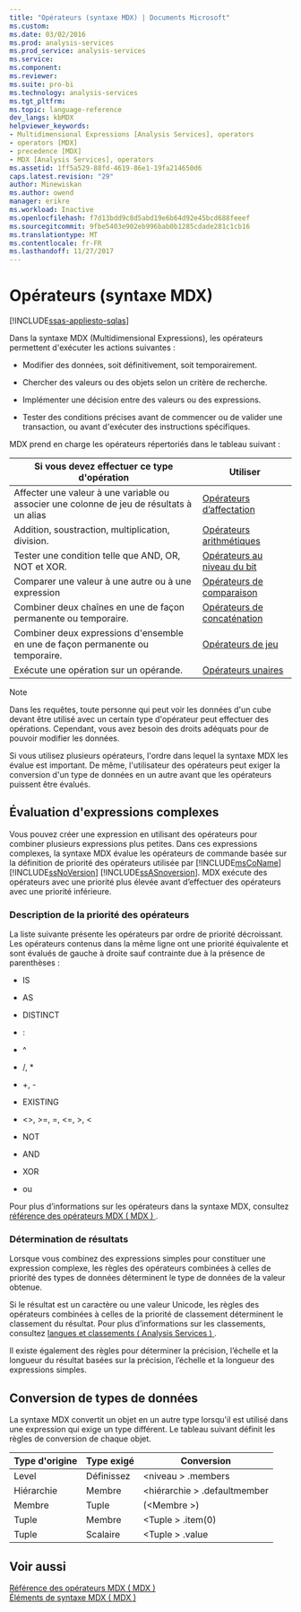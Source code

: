 ```yaml
---
title: "Opérateurs (syntaxe MDX) | Documents Microsoft"
ms.custom: 
ms.date: 03/02/2016
ms.prod: analysis-services
ms.prod_service: analysis-services
ms.service: 
ms.component: 
ms.reviewer: 
ms.suite: pro-bi
ms.technology: analysis-services
ms.tgt_pltfrm: 
ms.topic: language-reference
dev_langs: kbMDX
helpviewer_keywords:
- Multidimensional Expressions [Analysis Services], operators
- operators [MDX]
- precedence [MDX]
- MDX [Analysis Services], operators
ms.assetid: 1ff5a529-88fd-4619-86e1-19fa214650d6
caps.latest.revision: "29"
author: Minewiskan
ms.author: owend
manager: erikre
ms.workload: Inactive
ms.openlocfilehash: f7d13bdd9c8d5abd19e6b64d92e45bcd688feeef
ms.sourcegitcommit: 9fbe5403e902eb996bab0b1285cdade281c1cb16
ms.translationtype: MT
ms.contentlocale: fr-FR
ms.lasthandoff: 11/27/2017
---
```

# <a name="operators-mdx-syntax"></a>Opérateurs (syntaxe MDX)
[!INCLUDE[ssas-appliesto-sqlas](../includes/ssas-appliesto-sqlas.md)]

  Dans la syntaxe MDX (Multidimensional Expressions), les opérateurs permettent d'exécuter les actions suivantes :  
  
-   Modifier des données, soit définitivement, soit temporairement.  
  
-   Chercher des valeurs ou des objets selon un critère de recherche.  
  
-   Implémenter une décision entre des valeurs ou des expressions.  
  
-   Tester des conditions précises avant de commencer ou de valider une transaction, ou avant d'exécuter des instructions spécifiques.  
  
 MDX prend en charge les opérateurs répertoriés dans le tableau suivant :  
  
|Si vous devez effectuer ce type d'opération|Utiliser|  
|---------------------------------------|---------|  
|Affecter une valeur à une variable ou associer une colonne de jeu de résultats à un alias|[Opérateurs d’affectation](../mdx/assignment-operators.md)|  
|Addition, soustraction, multiplication, division.|[Opérateurs arithmétiques](../mdx/arithmetic-operators.md)|  
|Tester une condition telle que AND, OR, NOT et XOR.|[Opérateurs au niveau du bit](../mdx/bitwise-operators.md)|  
|Comparer une valeur à une autre ou à une expression|[Opérateurs de comparaison](../mdx/comparison-operators.md)|  
|Combiner deux chaînes en une de façon permanente ou temporaire.|[Opérateurs de concaténation](../mdx/concatenation-operators.md)|  
|Combiner deux expressions d'ensemble en une de façon permanente ou temporaire.|[Opérateurs de jeu](../mdx/set-operators.md)|  
|Exécute une opération sur un opérande.|[Opérateurs unaires](../mdx/unary-operators.md)|  
  
> [!NOTE]  
>  Dans les requêtes, toute personne qui peut voir les données d'un cube devant être utilisé avec un certain type d'opérateur peut effectuer des opérations. Cependant, vous avez besoin des droits adéquats pour de pouvoir modifier les données.  
  
 Si vous utilisez plusieurs opérateurs, l'ordre dans lequel la syntaxe MDX les évalue est important. De même, l'utilisateur des opérateurs peut exiger la conversion d'un type de données en un autre avant que les opérateurs puissent être évalués.  
  
## <a name="evaluating-complex-expressions"></a>Évaluation d'expressions complexes  
 Vous pouvez créer une expression en utilisant des opérateurs pour combiner plusieurs expressions plus petites. Dans ces expressions complexes, la syntaxe MDX évalue les opérateurs de commande basée sur la définition de priorité des opérateurs utilisée par [!INCLUDE[msCoName](../includes/msconame-md.md)] [!INCLUDE[ssNoVersion](../includes/ssnoversion-md.md)] [!INCLUDE[ssASnoversion](../includes/ssasnoversion-md.md)]. MDX exécute des opérateurs avec une priorité plus élevée avant d’effectuer des opérateurs avec une priorité inférieure.  
  
### <a name="understanding-operator-precedence"></a>Description de la priorité des opérateurs  
 La liste suivante présente les opérateurs par ordre de priorité décroissant. Les opérateurs contenus dans la même ligne ont une priorité équivalente et sont évalués de gauche à droite sauf contrainte due à la présence de parenthèses :  
  
-   IS  
  
-   AS  
  
-   DISTINCT  
  
-   :  
  
-   ^  
  
-   /, *  
  
-   +, -  
  
-   EXISTING  
  
-   <>, >=, =, \<=, >, <  
  
-   NOT  
  
-   AND  
  
-   XOR  
  
-   ou  
  
 Pour plus d’informations sur les opérateurs dans la syntaxe MDX, consultez [référence des opérateurs MDX &#40; MDX &#41; ](../mdx/mdx-operator-reference-mdx.md).  
  
### <a name="determining-results"></a>Détermination de résultats  
 Lorsque vous combinez des expressions simples pour constituer une expression complexe, les règles des opérateurs combinées à celles de priorité des types de données déterminent le type de données de la valeur obtenue.  
  
 Si le résultat est un caractère ou une valeur Unicode, les règles des opérateurs combinées à celles de la priorité de classement déterminent le classement du résultat. Pour plus d’informations sur les classements, consultez [langues et classements &#40; Analysis Services &#41; ](../analysis-services/languages-and-collations-analysis-services.md).  
  
 Il existe également des règles pour déterminer la précision, l’échelle et la longueur du résultat basées sur la précision, l’échelle et la longueur des expressions simples.  
  
## <a name="converting-data-types"></a>Conversion de types de données  
 La syntaxe MDX convertit un objet en un autre type lorsqu'il est utilisé dans une expression qui exige un type différent. Le tableau suivant définit les règles de conversion de chaque objet.  
  
|Type d'origine|Type exigé|Conversion|  
|-------------------|-----------------|----------------|  
|Level|Définissez|\<niveau > .members|  
|Hiérarchie|Membre|\<hiérarchie > .defaultmember|  
|Membre|Tuple|(\<Membre >)|  
|Tuple|Membre|\<Tuple > .item(0)|  
|Tuple|Scalaire|\<Tuple > .value|  
  
## <a name="see-also"></a>Voir aussi  
 [Référence des opérateurs MDX &#40; MDX &#41;](../mdx/mdx-operator-reference-mdx.md)   
 [Éléments de syntaxe MDX &#40; MDX &#41;](../mdx/mdx-syntax-elements-mdx.md)  
  
  
